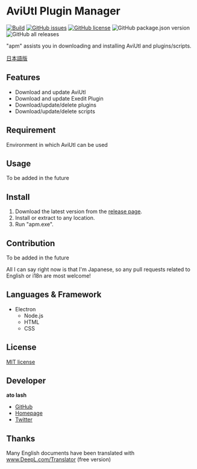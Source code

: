 # AviUtl Plugin Manager

[![Build](https://github.com/hal-shu-sato/apm/actions/workflows/build.yml/badge.svg)](https://github.com/hal-shu-sato/apm/actions/workflows/build.yml)
[![GitHub issues](https://img.shields.io/github/issues/hal-shu-sato/apm)](https://github.com/hal-shu-sato/apm/issues)
[![GitHub license](https://img.shields.io/github/license/hal-shu-sato/apm)](https://github.com/hal-shu-sato/apm/blob/main/LICENSE)
![GitHub package.json version](https://img.shields.io/github/package-json/v/hal-shu-sato/apm)
![GitHub all releases](https://img.shields.io/github/downloads/hal-shu-sato/apm/total)

"apm" assists you in downloading and installing AviUtl and plugins/scripts.

[日本語版](./README.ja.md)

<!-- ## Description -->

## Features

- Download and update AviUtl
- Download and update Exedit Plugin
- Download/update/delete plugins
- Download/update/delete scripts

## Requirement

Environment in which AviUtl can be used

## Usage

To be added in the future

## Install

1. Download the latest version from the [release page](https://github.com/hal-shu-sato/apm/releases).
2. Install or extract to any location.
3. Run "apm.exe".

## Contribution

To be added in the future

All I can say right now is that I'm Japanese, so any pull requests related to English or i18n are most welcome!

## Languages & Framework

- Electron
  - Node.js
  - HTML
  - CSS

## License

[MIT license](./LICENSE)

## Developer

**ato lash**

- [GitHub](https://github.com/hal-shu-sato)
- [Homepage](http://halshusato.starfree.jp/)
- [Twitter](https://twitter.com/hal_shu_sato)

## Thanks

Many English documents have been translated with www.DeepL.com/Translator (free version)
